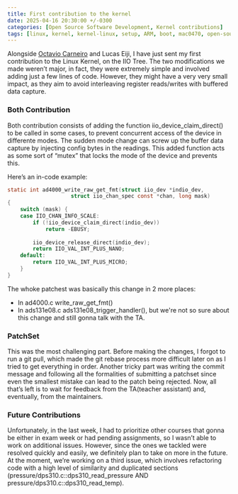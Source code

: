 ```yaml
---
title: First contribution to the kernel
date: 2025-04-16 20:30:00 +/-0300
categories: [Open Source Software Development, Kernel contributions]
tags: [linux, kernel, kernel-linux, setup, ARM, boot, mac0470, open-source, iio]
---
```


Alongside [Octavio Carneiro](https://o-carneiro.github.io/) and Lucas Eiji, I have just sent my first contribution to the Linux Kernel, on the IIO Tree. The two modifications we made weren’t major, in fact, they were extremely simple and involved adding just a few lines of code. However, they might have a very very small impact, as they aim to avoid interleaving register reads/writes with buffered data capture.

### Both Contribution

Both contribution consists of adding the function iio_device_claim_direct() to be called in some cases, to prevent concurrent access of the device in differente modes. The sudden mode change can screw up the buffer data capture by injecting config bytes in the readings.
This added function acts as some sort of “mutex” that locks the mode of the device and prevents this.

Here’s an in-code example:

```c
static int ad4000_write_raw_get_fmt(struct iio_dev *indio_dev,
				    struct iio_chan_spec const *chan, long mask)
{
	switch (mask) {
	case IIO_CHAN_INFO_SCALE:	
		if (!iio_device_claim_direct(indio_dev))
			return -EBUSY;
		
		iio_device_release_direct(indio_dev);
		return IIO_VAL_INT_PLUS_NANO;
	default:
		return IIO_VAL_INT_PLUS_MICRO;
	}
}
```
The whoke patchest was basically this change in 2 more places: 
 - In ad4000.c write_raw_get_fmt()
 - In ads131e08.c ads131e08_trigger_handler(), but we're not so sure about this change and still gonna talk with the TA.

### PatchSet

This was the most challenging part. Before making the changes, I forgot to run a git pull, which made the git rebase process more difficult later on as I tried to get everything in order. Another tricky part was writing the commit message and following all the formalities of submitting a patchset since even the smallest mistake can lead to the patch being rejected. Now, all that’s left is to wait for feedback from the TA(teacher assistant) and, eventually, from the maintainers.

### Future Contributions

Unfortunately, in the last week, I had to prioritize other courses that gonna be either in exam week or had pending assignments, so I wasn’t able to work on additional issues. However, since the ones we tackled were resolved quickly and easily, we definitely plan to take on more in the future. At the moment, we’re working on a third issue, which involves refactoring code with a high level of similarity and duplicated sections (pressure/dps310.c::dps310_read_pressure AND pressure/dps310.c::dps310_read_temp).
